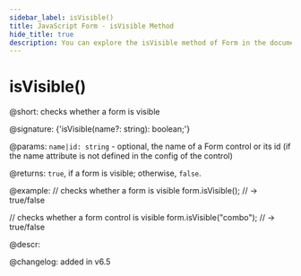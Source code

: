```yaml
---
sidebar_label: isVisible()
title: JavaScript Form - isVisible Method 
hide_title: true
description: You can explore the isVisible method of Form in the documentation of the DHTMLX JavaScript UI library. Browse developer guides and API reference, try out code examples and live demos, and download a free 30-day evaluation version of DHTMLX Suite 7.
---
```

 
# isVisible()

@short: checks whether a form is visible

@signature: {'isVisible(name?: string): boolean;'}

@params:
`name|id: string` - optional, the name of a Form control or its id (if the name attribute is not defined in the config of the control)

@returns:
`true`, if a form is visible; otherwise, `false`.

@example:
// checks whether a form is visible
form.isVisible(); // -> true/false

// checks whether a form control is visible
form.isVisible("combo"); // -> true/false

@descr:

@changelog: added in v6.5

[comment]: # (@related:form/work_with_form.md#checking-if-a-form-is-visible)

[comment]: # (@relatedapi: form/api/form_hide_method.md form/api/form_show_method.md)
